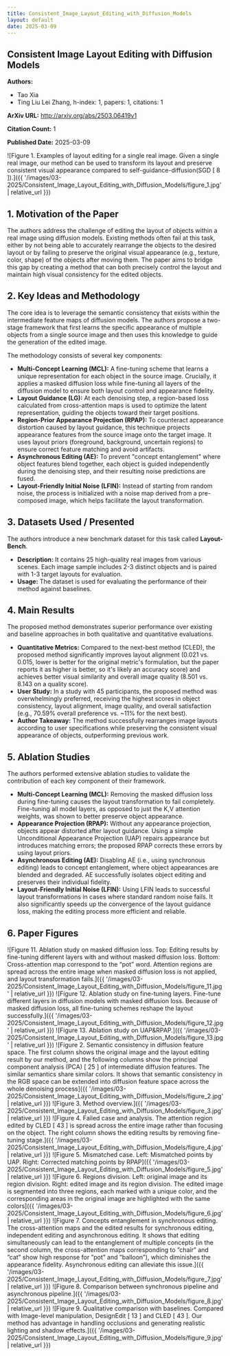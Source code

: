 ```yaml
---
title: Consistent_Image_Layout_Editing_with_Diffusion_Models
layout: default
date: 2025-03-09
---
```

## Consistent Image Layout Editing with Diffusion Models
**Authors:**
- Tao Xia
- Ting Liu Lei Zhang, h-index: 1, papers: 1, citations: 1

**ArXiv URL:** http://arxiv.org/abs/2503.06419v1

**Citation Count:** 1

**Published Date:** 2025-03-09

![Figure 1. Examples of layout editing for a single real image. Given a single real image, our method can be used to transform its layout and preserve consistent visual appearance compared to self-guidance-diffusion(SGD [ 8 ]).]({{ '/images/03-2025/Consistent_Image_Layout_Editing_with_Diffusion_Models/figure_1.jpg' | relative_url }})
## 1. Motivation of the Paper
The authors address the challenge of editing the layout of objects within a real image using diffusion models. Existing methods often fail at this task, either by not being able to accurately rearrange the objects to the desired layout or by failing to preserve the original visual appearance (e.g., texture, color, shape) of the objects after moving them. The paper aims to bridge this gap by creating a method that can both precisely control the layout and maintain high visual consistency for the edited objects.

## 2. Key Ideas and Methodology
The core idea is to leverage the semantic consistency that exists within the intermediate feature maps of diffusion models. The authors propose a two-stage framework that first learns the specific appearance of multiple objects from a single source image and then uses this knowledge to guide the generation of the edited image.

The methodology consists of several key components:
*   **Multi-Concept Learning (MCL):** A fine-tuning scheme that learns a unique representation for each object in the source image. Crucially, it applies a masked diffusion loss while fine-tuning all layers of the diffusion model to ensure both layout control and appearance fidelity.
*   **Layout Guidance (LG):** At each denoising step, a region-based loss calculated from cross-attention maps is used to optimize the latent representation, guiding the objects toward their target positions.
*   **Region-Prior Appearance Projection (RPAP):** To counteract appearance distortion caused by layout guidance, this technique projects appearance features from the source image onto the target image. It uses layout priors (foreground, background, uncertain regions) to ensure correct feature matching and avoid artifacts.
*   **Asynchronous Editing (AE):** To prevent "concept entanglement" where object features blend together, each object is guided independently during the denoising step, and their resulting noise predictions are fused.
*   **Layout-Friendly Initial Noise (LFIN):** Instead of starting from random noise, the process is initialized with a noise map derived from a pre-composed image, which helps facilitate the layout transformation.

## 3. Datasets Used / Presented
The authors introduce a new benchmark dataset for this task called **Layout-Bench**.
*   **Description:** It contains 25 high-quality real images from various scenes. Each image sample includes 2-3 distinct objects and is paired with 1-3 target layouts for evaluation.
*   **Usage:** The dataset is used for evaluating the performance of their method against baselines.

## 4. Main Results
The proposed method demonstrates superior performance over existing and baseline approaches in both qualitative and quantitative evaluations.
*   **Quantitative Metrics:** Compared to the next-best method (CLED), the proposed method significantly improves layout alignment (0.021 vs. 0.015, lower is better for the original metric's formulation, but the paper reports it as higher is better, so it's likely an accuracy score) and achieves better visual similarity and overall image quality (8.501 vs. 8.143 on a quality score).
*   **User Study:** In a study with 45 participants, the proposed method was overwhelmingly preferred, receiving the highest scores in object consistency, layout alignment, image quality, and overall satisfaction (e.g., 70.59% overall preference vs. ~11% for the next best).
*   **Author Takeaway:** The method successfully rearranges image layouts according to user specifications while preserving the consistent visual appearance of objects, outperforming previous work.

## 5. Ablation Studies
The authors performed extensive ablation studies to validate the contribution of each key component of their framework.
*   **Multi-Concept Learning (MCL):** Removing the masked diffusion loss during fine-tuning causes the layout transformation to fail completely. Fine-tuning all model layers, as opposed to just the K,V attention weights, was shown to better preserve object appearance.
*   **Appearance Projection (RPAP):** Without any appearance projection, objects appear distorted after layout guidance. Using a simple Unconditional Appearance Projection (UAP) repairs appearance but introduces matching errors; the proposed RPAP corrects these errors by using layout priors.
*   **Asynchronous Editing (AE):** Disabling AE (i.e., using synchronous editing) leads to concept entanglement, where object appearances are blended and degraded. AE successfully isolates object editing and preserves their individual fidelity.
*   **Layout-Friendly Initial Noise (LFIN):** Using LFIN leads to successful layout transformations in cases where standard random noise fails. It also significantly speeds up the convergence of the layout guidance loss, making the editing process more efficient and reliable.

## 6. Paper Figures
![Figure 11. Ablation study on masked diffusion loss. Top: Editing results by fine-tuning different layers with and without masked diffusion loss. Bottom: Cross-attention map correspond to the “pot” word. Attention regions are spread across the entire image when masked diffusion loss is not applied, and layout transformation fails.]({{ '/images/03-2025/Consistent_Image_Layout_Editing_with_Diffusion_Models/figure_11.jpg' | relative_url }})
![Figure 12. Ablation study on fine-tuning layers. Fine-tune different layers in diffusion models with masked diffusion loss. Because of masked diffusion loss, all fine-tuning schemes reshape the layout successfully.]({{ '/images/03-2025/Consistent_Image_Layout_Editing_with_Diffusion_Models/figure_12.jpg' | relative_url }})
![Figure 13. Ablation study on UAP&RPAP.]({{ '/images/03-2025/Consistent_Image_Layout_Editing_with_Diffusion_Models/figure_13.jpg' | relative_url }})
![Figure 2. Semantic consistency in diffusion feature space. The first column shows the original image and the layout editing result by our method, and the following columns show the principal component analysis (PCA) [ 25 ] of intermediate diffusion features. The similar semantics share similar colors. It shows that semantic consistency in the RGB space can be extended into diffusion feature space across the whole denoising process]({{ '/images/03-2025/Consistent_Image_Layout_Editing_with_Diffusion_Models/figure_2.jpg' | relative_url }})
![Figure 3. Method overview.]({{ '/images/03-2025/Consistent_Image_Layout_Editing_with_Diffusion_Models/figure_3.jpg' | relative_url }})
![Figure 4. Failed case and analysis. The attention region edited by CLED [ 43 ] is spread across the entire image rather than focusing on the object. The right column shows the editing results by removing fine-tuning stage.]({{ '/images/03-2025/Consistent_Image_Layout_Editing_with_Diffusion_Models/figure_4.jpg' | relative_url }})
![Figure 5. Mismatched case. Left: Mismatched points by UAP. Right: Corrected matching points by RPAP]({{ '/images/03-2025/Consistent_Image_Layout_Editing_with_Diffusion_Models/figure_5.jpg' | relative_url }})
![Figure 6. Regions division. Left: original image and its region division. Right: edited image and its region division. The edited image is segmented into three regions, each marked with a unique color, and the corresponding areas in the original image are highlighted with the same colors]({{ '/images/03-2025/Consistent_Image_Layout_Editing_with_Diffusion_Models/figure_6.jpg' | relative_url }})
![Figure 7. Concepts entanglement in synchronous editing. The cross-attention maps and the edited results for synchronous editing, independent editing and asynchronous editing. It shows that editing simultaneously can lead to the entanglement of multiple concepts (in the second column, the cross-attention maps corresponding to ”chair” and ”cat” show high response for ”pot” and ”balloon”), which diminishes the appearance fidelity. Asynchronous editing can alleviate this issue.]({{ '/images/03-2025/Consistent_Image_Layout_Editing_with_Diffusion_Models/figure_7.jpg' | relative_url }})
![Figure 8. Comparison between synchronous pipeline and asynchronous pipeline.]({{ '/images/03-2025/Consistent_Image_Layout_Editing_with_Diffusion_Models/figure_8.jpg' | relative_url }})
![Figure 9. Qualitative comparison with baselines. Compared with Image-level manipulation, DesignEdit [ 13 ] and CLED [ 43 ]. Our method has advantage in handling occlusions and generating realistic lighting and shadow effects.]({{ '/images/03-2025/Consistent_Image_Layout_Editing_with_Diffusion_Models/figure_9.jpg' | relative_url }})
